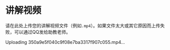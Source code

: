 # 讲解视频

请在此处上传您的讲解视频文件（例如`.mp4`）。如果文件太大或其它原因而上传失败，可以通过QQ发给助教老师。



Uploading 350a9e5f040c9f08e7ba3317f907c055.mp4…

